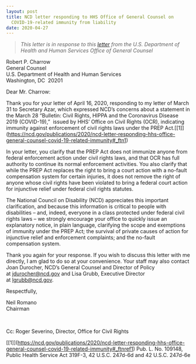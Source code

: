 ```yaml
---
layout: post
title: NCD letter responding to HHS Office of General Counsel on
  COVID-19-related immunity from liability
date: 2020-04-27
---
```

> *This letter is in response to this [letter](https://ncd.gov/sites/default/files/OCR%20Letter%20to%20NCD%20on%20Bulletin%20Response%2020-0416.pdf) from the U.S. Department of Health and Human Services Office of General Counsel*

Robert P. Charrow\
General Counsel\
U.S. Department of Health and Human Services\
Washington, DC  20201

Dear Mr. Charrow:

Thank you for your letter of April 16, 2020, responding to my letter of March 31 to Secretary Azar, which expressed NCD’s concerns about a statement in the March 28 “Bulletin: Civil Rights, HIPPA and the Coronavirus Disease 2019 (COVID-19),”  issued by HHS’ Office on Civil Rights (OCR), indicating immunity against enforcement of civil rights laws under the PREP Act.[\[1]](https://ncd.gov/publications/2020/ncd-letter-responding-hhs-office-general-counsel-covid-19-related-immunity#_ftn1)

In your letter, you clarify that the PREP Act does not immunize anyone from federal enforcement action under civil rights laws, and that OCR has full authority to continue its normal enforcement activities. You also clarify that while the PREP Act replaces the right to bring a court action with a no-fault compensation system for certain injuries, it does not remove the right of anyone whose civil rights have been violated to bring a federal court action for injunctive relief under federal civil rights statutes.

The National Council on Disability (NCD) appreciates this important clarification, and because this information is critical to people with disabilities – and, indeed, everyone in a class protected under federal civil rights laws – we strongly encourage your office to quickly issue an explanatory notice, in plain language, clarifying the scope and exemptions of immunity under the PREP Act; the survival of private causes of action for injunctive relief and enforcement complaints; and the no-fault compensation system.

Thank you again for your response. If you wish to discuss this letter with me directly, I am glad to do so at your convenience. Your staff may also contact Joan Durocher, NCD’s General Counsel and Director of Policy at [jdurocher@ncd.gov](mailto:jdurocher@ncd.gov) and Lisa Grubb, Executive Director at [lgrubb@ncd.gov](mailto:lgrubb@ncd.gov).

Respectfully,

Neil Romano\
Chairman

 

Cc: Roger Severino, Director, Office for Civil Rights



[\[1]](https://ncd.gov/publications/2020/ncd-letter-responding-hhs-office-general-counsel-covid-19-related-immunity#_ftnref1) Pub. L. No. 109148, Public Health Service Act 319F-3, 42 U.S.C. 247d-6d and 42 U.S.C. 247d-6e
